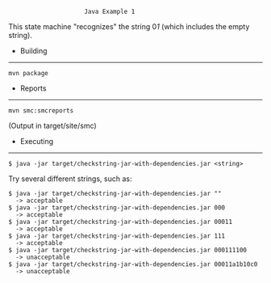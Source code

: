 


                         Java Example 1


This state machine "recognizes" the string 0*1* (which includes the
empty string).


+ Building
----------

    mvn package

+ Reports
---------

    mvn smc:smcreports

(Output in target/site/smc)

+ Executing
-----------

    $ java -jar target/checkstring-jar-with-dependencies.jar <string>

Try several different strings, such as:

    $ java -jar target/checkstring-jar-with-dependencies.jar ""
      -> acceptable
    $ java -jar target/checkstring-jar-with-dependencies.jar 000
      -> acceptable
    $ java -jar target/checkstring-jar-with-dependencies.jar 00011
      -> acceptable
    $ java -jar target/checkstring-jar-with-dependencies.jar 111
      -> acceptable
    $ java -jar target/checkstring-jar-with-dependencies.jar 000111100
      -> unacceptable
    $ java -jar target/checkstring-jar-with-dependencies.jar 00011a1b10c0
      -> unacceptable
